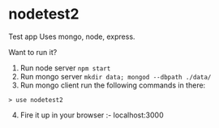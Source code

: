 # nodetest2

Test app
Uses mongo, node, express.

Want to run it?
1. Run node server ``` npm start ```
2. Run mongo server ``` mkdir data; mongod --dbpath ./data/ ```
3. Run mongo client run the following commands in there:
  ```
  > use nodetest2
  ```
4. Fire it up in your browser :- localhost:3000
